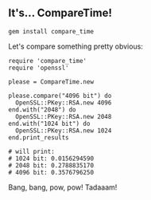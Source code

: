 ## It's... CompareTime!
    gem install compare_time

Let's compare something pretty obvious:

    require 'compare_time'
    require 'openssl'

    please = CompareTime.new

    please.compare("4096 bit") do
      OpenSSL::PKey::RSA.new 4096
    end.with("2048") do
      OpenSSL::PKey::RSA.new 2048
    end.with("1024 bit") do
      OpenSSL::PKey::RSA.new 1024
    end.print_results

    # will print:
    # 1024 bit: 0.0156294590
    # 2048 bit: 0.2788835170
    # 4096 bit: 0.3576796250

Bang, bang, pow, pow! Tadaaam!
